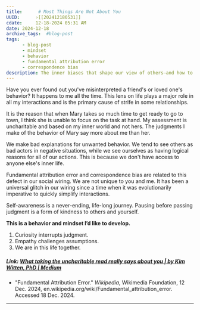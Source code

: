 ```yaml
---
title:      # Most Things Are Not About You 
UUID:      ›[[202412180531]] 
cdate:     12-18-2024 05:31 AM
date: 2024-12-18
archive_tags:  #blog-post 
tags:       
      - blog-post
      - mindset
      - behavior
      - fundamental attribution error
      - correspondence bias
description: The inner biases that shape our view of others—and how to reframe them.
---
```

Have you ever found out you've misinterpreted a friend's or loved one's behavior? It happens to me all the time. This lens on life plays a major role in all my interactions and is the primary cause of strife in some relationships.

It is the reason that when Mary takes so much time to get ready to go to town, I think she is unable to focus on the task at hand. My assessment is uncharitable and based on my inner world and not hers. The judgments I make of the behavior of Mary say more about me than her.  

We make bad explanations for unwanted behavior. We tend to see others as bad actors in negative situations, while we see ourselves as having logical reasons for all of our actions. This is because we don't have access to anyone else's inner life. 

Fundamental attribution error and correspondence bias are related to this defect in our social wiring. We are not unique to you and me. It has been a universal glitch in our wiring since a time when it was evolutionarily imperative to quickly simplify interactions.

Self-awareness is a never-ending, life-long journey. Pausing before passing judgment is a form of kindness to others and yourself. 

**This is a behavior and mindset I’d like to develop.** 
1. Curiosity interrupts judgment.
2. Empathy challenges assumptions.
3. We are in this life together.

##### Link: [What taking the uncharitable read really says about you | by Kim Witten, PhD | Medium](https://medium.com/@KimWitten/an-uncharitable-read-18574adcc727)

- "Fundamental Attribution Error." *Wikipedia*, Wikimedia Foundation, 12 Dec. 2024, en.wikipedia.org/wiki/Fundamental_attribution_error. Accessed 18 Dec. 2024.

----------------------------------
<!--
## See Also
- Correspondence Biases [[201912201514]]
- Debiasing [[201912011039]]
- Fundamental attribution error [[201905140815]]



## References
- https://chatgpt.com/share/6762d923-5414-8000-bee7-7cf02aecc904
-->

